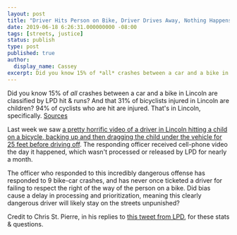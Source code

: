```yaml
---
layout: post
title: "Driver Hits Person on Bike, Driver Drives Away, Nothing Happens"
date: 2019-06-18 6:26:31.000000000 -08:00
tags: [streets, justice]
status: publish
type: post
published: true
author:
  display_name: Cassey
excerpt: Did you know 15% of *all* crashes between a car and a bike in Lincoln are classified by LPD hit & runs? And that 31% of bicyclists injured in Lincoln are children?
---
```


Did you know 15% of *all* crashes between a car and a bike in Lincoln are classified by LPD hit & runs? And that 31% of bicyclists injured in Lincoln are children? 94% of cyclists who are hit are injured. That's in Lincoln, specifically. [Sources](http://stpierre.github.io/crashes/#toc-bicycle-collision-analytics-lincoln-ne-)

Last week we saw [a pretty horrific video of a driver in Lincoln hitting a child on a bicycle, backing up and then dragging the child under the vehicle for 25 feet before driving off](http://lincolncrimestoppers.com/scary-moment/). The responding officer received cell-phone video the day it happened, which wasn't processed or released by LPD for nearly a month.

The officer who responded to this incredibly dangerous offense has responded to 9 bike-car crashes, and has never once ticketed a driver for failing to respect the right of the way of the person on a bike. Did bias cause a delay in processing and prioritization, meaning this clearly dangerous driver will likely stay on the streets unpunished?

Credit to Chris St. Pierre, in his replies to [this tweet from LPD](https://twitter.com/Lincoln_Police/status/1138891866584363014), for these stats & questions.
